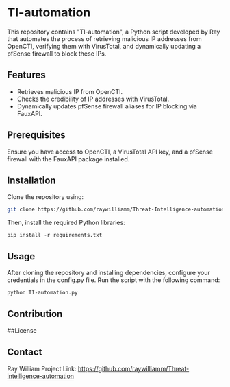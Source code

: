 # TI-automation

This repository contains "TI-automation", a Python script developed by Ray that automates the process of retrieving malicious IP addresses from OpenCTI, verifying them with VirusTotal, and dynamically updating a pfSense firewall to block these IPs.

## Features

- Retrieves malicious IP from OpenCTI.
- Checks the credibility of IP addresses with VirusTotal.
- Dynamically updates pfSense firewall aliases for IP blocking via FauxAPI.

## Prerequisites

Ensure you have access to OpenCTI, a VirusTotal API key, and a pfSense firewall with the FauxAPI package installed.

## Installation

Clone the repository using:

```bash
git clone https://github.com/raywilliamm/Threat-Intelligence-automation.git
```
Then, install the required Python libraries:
```
pip install -r requirements.txt
```

## Usage
After cloning the repository and installing dependencies, configure your credentials in the config.py file. Run the script with the following command:

```bash
python TI-automation.py
```
## Contribution



##License



## Contact
Ray William 
Project Link: https://github.com/raywilliamm/Threat-intelligence-automation
